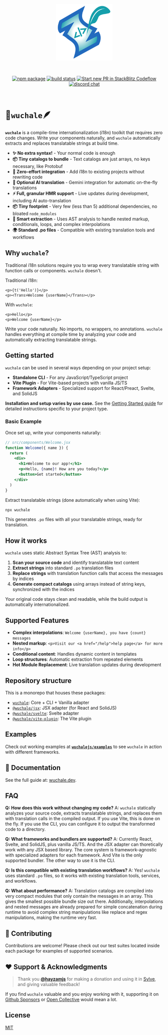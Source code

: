 <p align="center">
    <a href="https://wuchale.dev/">
        <img width="180" src="https://raw.githubusercontent.com/wuchalejs/wuchalejs.github.io/main/public/favicon.svg" alt="wuchale logo">
    </a>
</p>
<br/>
<p align="center">
  <a href="https://npmjs.com/package/wuchale"><img src="https://img.shields.io/npm/v/wuchale?logo=npm&logoColor=red&color=blue" alt="npm package"></a>
  <a href="https://github.com/wuchalejs/wuchale/actions/workflows/node.js.yml"><img src="https://github.com/K1DV5/wuchale/actions/workflows/node.js.yml/badge.svg?branch=main" alt="build status"></a>
  <a href="https://pr.new/wuchalejs/wuchale"><img src="https://developer.stackblitz.com/img/start_pr_dark_small.svg" alt="Start new PR in StackBlitz Codeflow"></a>
  <a href="https://discord.gg/ypVSZTbzvG"><img src="https://img.shields.io/badge/chat-discord-blue?style=flat&logo=discord" alt="discord chat"></a>
</p>
<br/>

# 📜`wuchale`🪶

**`wuchale`** is a compile-time internationalization (i18n) toolkit that
requires zero code changes. Write your components naturally, and `wuchale`
automatically extracts and replaces translatable strings at build time.

- **✨ No extra syntax!** - Your normal code is enough
- **📦 Tiny catalogs to bundle** - Text catalogs are just arrays, no keys necessary, like Protobuf
- **🔌 Zero-effort integration** - Add i18n to existing projects without rewriting code
- **🤖 Optional AI translation** - Gemini integration for automatic on-the-fly translations
- **⚡ Full, granular HMR support** - Live updates during development, including AI auto-translation
- **📦 Tiny footprint** - Very few (less than 5) additional dependencies, no bloated `node_modules`
- **🧠 Smart extraction** - Uses AST analysis to handle nested markup, conditionals, loops, and complex interpolations
- **🌍 Standard .po files** - Compatible with existing translation tools and workflows

## Why `wuchale`?

Traditional i18n solutions require you to wrap every translatable string with
function calls or components. `wuchale` doesn't.

Traditional i18n:
```svelte
<p>{t('Hello')}</p>
<p><Trans>Welcome {userName}</Trans></p>
```

With `wuchale`:
```svelte
<p>Hello</p>
<p>Welcome {userName}</p>
```

Write your code naturally. No imports, no wrappers, no annotations. `wuchale`
handles everything at compile time by analyzing your code and automatically
extracting translatable strings.

## Getting started

`wuchale` can be used in several ways depending on your project setup:

- **Standalone CLI** - For any JavaScript/TypeScript project
- **Vite Plugin** - For Vite-based projects with vanilla JS/TS
- **Framework Adapters** - Specialized support for React/Preact, Svelte, and SolidJS

**Installation and setup varies by use case.** See the [Getting Started
guide](https://wuchale.dev/intro/start/) for detailed instructions specific to
your project type.

### Basic Example

Once set up, write your components naturally:

```jsx
// src/components/Welcome.jsx
function Welcome({ name }) {
  return (
    <div>
      <h1>Welcome to our app!</h1>
      <p>Hello, {name}! How are you today?</p>
      <button>Get started</button>
    </div>
  )
}
```

Extract translatable strings (done automatically when using Vite):

```bash
npx wuchale
```

This generates `.po` files with all your translatable strings, ready for translation.

## How it works

`wuchale` uses static Abstract Syntax Tree (AST) analysis to:

1. **Scan your source code** and identify translatable text content
2. **Extract strings** into standard `.po` translation files
3. **Replace strings** with translation function calls that access the messages by indices
4. **Generate compact catalogs** using arrays instead of string keys, synchronized with the indices

Your original code stays clean and readable, while the build output is automatically internationalized.

## Supported Features

- **Complex interpolations**: `Welcome {userName}, you have {count} messages`
- **Nested markup**: `<p>Visit our <a href="/help">help page</a> for more info</p>`
- **Conditional content**: Handles dynamic content in templates
- **Loop structures**: Automatic extraction from repeated elements
- **Hot Module Replacement**: Live translation updates during development

## Repository structure

This is a monorepo that houses these packages:

- [`wuchale`](https://npmjs.com/package/wuchale): Core + CLI + Vanilla adapter
- [`@wuchale/jsx`](https://npmjs.com/package/@wuchale/jsx): JSX adapter (for React and SolidJS)
- [`@wuchale/svelte`](https://npmjs.com/package/@wuchale/svelte): Svelte adapter
- [`@wuchale/vite-plugin`](https://npmjs.com/package/@wuchale/vite-plugin): The Vite plugin

## Examples

Check out working examples at
**[`wuchalejs/examples`](https://github.com/wuchalejs/examples)** to see
`wuchale` in action with different frameworks.

## 📖 Documentation

See the full guide at: [wuchale.dev](https://wuchale.dev/).

## FAQ

**Q: How does this work without changing my code?**
A: `wuchale` statically analyzes your source code, extracts translatable
strings, and replaces them with translation calls in the compiled output. If
you use Vite, this is done on the fly. If you use the CLI, you can configure it
to output the transformed code to a directory.

**Q: What frameworks and bundlers are supported?**
A: Currently React, Svelte, and SolidJS, plus vanilla JS/TS. And the JSX adapter
can thoretically work with any JSX based library. The core system is
framework-agnostic with specialized adapters for each framework. And Vite is
the only supported bundler. The other way to use it is the CLI.

**Q: Is this compatible with existing translation workflows?**
A: Yes! `wuchale` uses standard `.po` files, so it works with existing
translation tools, services, and workflows.

**Q: What about performance?**
A: Translation catalogs are compiled into very compact modules that only
contain the messages in an array. This gives the smallest possible bundle size
out there. Additionally, interpolations and nested messages are already
prepared for simple concatenation during runtime to avoid complex string
manipulations like replace and regex manipulations, making the runtime very
fast.

## 🤝 Contributing

Contributions are welcome! Please check out our test suites located inside each
package for examples of supported scenarios.

## ❤️ Support & Acknowledgments

> Thank you **[@hayzamjs](https://github.com/hayzamjs)** for making a donation
and using it in [Sylve](https://github.com/AlchemillaHQ/Sylve), and giving
valuable feedback!

If you find `wuchale` valuable and you enjoy working with it, supporting it on
[Github Sponsors](https://github.com/sponsors/K1DV5) or [Open
Collective](https://opencollective.com/wuchale) would mean a lot.

## License

[MIT](LICENSE)
